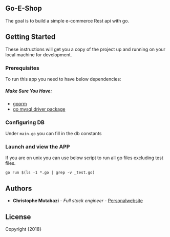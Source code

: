 ## Go-E-Shop

The goal is to build a simple e-commerce Rest api with go.

## Getting Started

These instructions will get you a copy of the project up and running on your local machine for development.

### Prerequisites

To run this app you need to have below dependencies:

##### Make Sure You Have:

- [goorm](https://github.com/jinzhu/gorm)
- [go mysql driver package](https://github.com/go-sql-driver/mysql)

### Configuring DB

Under ``` main.go ``` you can fill in the db constants

### Launch and view the APP

If you are on unix you can use below script to run all go files excluding test files.
```
go run $(ls -1 *.go | grep -v _test.go)
```

## Authors

* **Christophe Mutabazi** - *Full stack engineer* - [Personalwebsite](http://orbit.surge.sh/)

## License
Copyright {2018}
